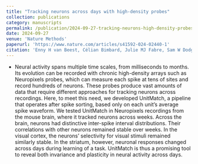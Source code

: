 ```yaml
---
title: "Tracking neurons across days with high-density probes"
collection: publications
category: manuscripts
permalink: /publication/2024-09-27-tracking-neurons-high-density-probes
date: 2024-09-27
venue: 'Nature Methods'
paperurl: 'https://www.nature.com/articles/s41592-024-02440-1'
citation: 'Enny H van Beest, Célian Bimbard, Julie MJ Fabre, Sam W Dodgson, Flóra Takács, Philip Coen, Anna Lebedeva, Kenneth D Harris, Matteo Carandini (2025). &quot;Tracking neurons across days with high-density probes.&quot; <i>Nature Methods</i>.'
---
```


- Neural activity spans multiple time scales, from milliseconds to months. Its evolution can be recorded with chronic high-density arrays such as Neuropixels probes, which can measure each spike at tens of sites and record hundreds of neurons. These probes produce vast amounts of data that require different approaches for tracking neurons across recordings. Here, to meet this need, we developed UnitMatch, a pipeline that operates after spike sorting, based only on each unit’s average spike waveform. We tested UnitMatch in Neuropixels recordings from the mouse brain, where it tracked neurons across weeks. Across the brain, neurons had distinctive inter-spike interval distributions. Their correlations with other neurons remained stable over weeks. In the visual cortex, the neurons’ selectivity for visual stimuli remained similarly stable. In the striatum, however, neuronal responses changed across days during learning of a task. UnitMatch is thus a promising tool to reveal both invariance and plasticity in neural activity across days.
